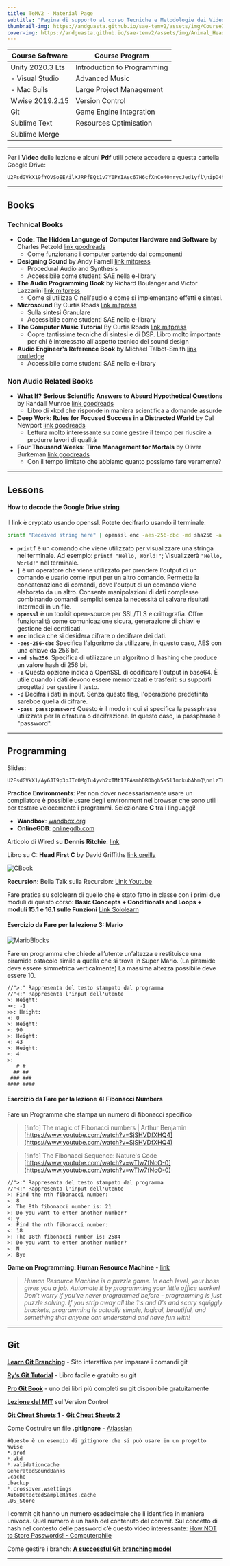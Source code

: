 ```yaml
---
title: TeMV2 - Material Page
subtitle: "Pagina di supporto al corso Tecniche e Metodologie dei Videogiochi 2. Docente: Andrea Guastadisegni"
thumbnail-img: https://andguasta.github.io/sae-temv2/assets/img/CourseImage.png
cover-img: https://andguasta.github.io/sae-temv2/assets/img/Animal_Header1.png
---
```

| Course Software  | Course Program              |
| ---------------- | --------------------------- |
| Unity 2020.3 Lts | Introduction to Programming |
| - Visual Studio  | Advanced Music              |
| - Mac Buils      | Large Project Management    |
| Wwise 2019.2.15  | Version Control             |
| Git              | Game Engine Integration     |
| Sublime Text     | Resources Optimisation      |
| Sublime Merge    |                             |

- - -

Per i **Video** delle lezione e alcuni **Pdf** utili potete accedere a questa cartella Google Drive:
```
U2FsdGVkX19fYOVSoEE/ilXJRPfEQt1v7Y0PYIAsc67H6cfXnCo40nrycJed1yfl\nipD4hp5UROFb3WYrtcGCAJTk5eHePxc/F/Z86lQbCB7relwCtc/06tYjGc9TRjSE
```
---

## Books
### Technical Books
- **Code: The Hidden Language of Computer Hardware and Software** by Charles Petzold [link goodreads](https://www.goodreads.com/book/show/44882.Code)
    - Come funzionano i computer partendo dai componenti
- **Designing Sound** by Andy Farnell [link mitpress](https://mitpress.mit.edu/books/designing-sound)
    - Procedural Audio and Synthesis
    - Accessibile come studenti SAE nella e-library
- **The Audio Programming Book** by Richard Boulanger and Victor Lazzarini [link mitpress](https://mitpress.mit.edu/books/audio-programming-book)
    - Come si utilizza C nell'audio e come si implementano effetti e sintesi.
- **Microsound** By Curtis Roads [link mitpress](https://mitpress.mit.edu/books/microsound)
    - Sulla sintesi Granulare
    - Accessibile come studenti SAE nella e-library
- **The Computer Music Tutorial** By Curtis Roads [link mitpress](https://mitpress.mit.edu/books/computer-music-tutorial)
    - Copre tantissime tecniche di sintesi e di DSP. Libro molto importante per chi è interessato all'aspetto tecnico del sound design
- **Audio Engineer's Reference Book** by Michael Talbot-Smith [link routledge](https://www.routledge.com/Audio-Engineers-Reference-Book/Talbot-Smith/p/book/9780240516851)
    - Accessibile come studenti SAE nella e-library

### Non Audio Related Books
- **What If? Serious Scientific Answers to Absurd Hypothetical Questions** by Randall Munroe
[link goodreads](https://www.goodreads.com/book/show/21413662-what-if-serious-scientific-answers-to-absurd-hypothetical-questions)
    - Libro di xkcd che risponde in maniera scientifica a domande assurde
- **Deep Work: Rules for Focused Success in a Distracted World** by Cal Newport [link goodreads](https://www.goodreads.com/book/show/25744928-deep-work?ac=1&from_search=true&qid=3YjAFmWm5O&rank=1)
    - Lettura molto interessante su come gestire il tempo per riuscire a produrre lavori di qualità
- **Four Thousand Weeks: Time Management for Mortals** by Oliver Burkeman [link goodreads](https://www.goodreads.com/book/show/54785515-four-thousand-weeks)
    - Con il tempo limitato che abbiamo quanto possiamo fare veramente?

---

## Lessons
#### How to decode the Google Drive string
Il link è cryptato usando openssl. Potete decifrarlo usando il terminale:

```bash
printf "Received string here" | openssl enc -aes-256-cbc -md sha256 -a -d -pass pass:password
```


- **`printf`** è un comando che viene utilizzato per visualizzare una stringa nel terminale. Ad esempio: `printf "Hello, World!"`; Visualizzerà `"Hello, World!"` nel terminale.
- **`|`** è un operatore che viene utilizzato per prendere l'output di un comando e usarlo come input per un altro comando. Permette la concatenazione di comandi, dove l'output di un comando viene elaborato da un altro. Consente manipolazioni di dati complesse combinando comandi semplici senza la necessità di salvare risultati intermedi in un file.
- **`openssl`** è un toolkit open-source per SSL/TLS e crittografia. Offre funzionalità come comunicazione sicura, generazione di chiavi e gestione dei certificati.
- **`enc`** indica che si desidera cifrare o decifrare dei dati.
- **`-aes-256-cbc`** Specifica l'algoritmo da utilizzare, in questo caso, AES con una chiave da 256 bit.
- **`-md sha256`**:  Specifica di utilizzare un algoritmo di hashing che produce un valore hash di 256 bit.
- **`-a`** Questa opzione indica a OpenSSL di codificare l'output in base64. È utile quando i dati devono essere memorizzati e trasferiti su supporti progettati per gestire il testo.
- **`-d`** Decifra i dati in input. Senza questo flag, l'operazione predefinita sarebbe quella di cifrare.
- **`-pass pass:password`** Questo è il modo in cui si specifica la passphrase utilizzata per la cifratura o decifrazione. In questo caso, la passphrase è "password".

- - -

## Programming

Slides:
```
U2FsdGVkX1/Ay6JI9p3pJTr0MgTu4yvh2xTMtI7FAsmhDRDbgh5s5l1mdkubAhmQ\nnlzTAVYgcShtI40zXGguvA7HEAgUlkknPSfZmrU41r4+SY2Na6eqb1h+KgOw+jvN\nD28PA+0TkBXHjoC7+HpryhpdNs0SOnyGoAQToWciBRRwCWKzRcWjToi48B1dwq+c\nAgQGoOryuufI3tZY99yP4DmAq02R7JP6l1G6Sm6obVpB6ZrwB8H2enfVKpWZOph5
```

**Practice Environments**: Per non dover necessariamente usare un compilatore è possibile usare degli environment nel browser che sono utili per testare velocemente i programmi. Selezionare **C** tra i linguaggi!
- **Wandbox**: [wandbox.org](https://wandbox.org/)
- **OnlineGDB**: [onlinegdb.com](https://www.onlinegdb.com/)

Articolo di Wired su **Dennis Ritchie**: [link](https://web.archive.org/web/20140702035255/https://www.wired.com/2011/10/thedennisritchieeffect/)

Libro su C: **Head First C** by David Griffiths [link oreilly](https://www.oreilly.com/library/view/head-first-c/9781449335649/)

![CBook](assets/img/HeadFirstC.jpeg)

**Recursion:** Bella Talk sulla Recursion: [Link Youtube](https://www.youtube.com/watch?v=tAKfA3Lfvi0)

Fare pratica su sololearn di quello che è stato fatto in classe con i primi due moduli di questo corso: **Basic Concepts + Conditionals and Loops + moduli 15.1 e 16.1 sulle Funzioni**
[Link Sololearn](https://www.sololearn.com/learn/courses/c-introduction)
#### Esercizio da Fare per la lezione 3: Mario
![MarioBlocks](assets/img/SuperMarioBlocks.jpeg)

Fare un programma che chiede all’utente un’altezza e restituisce una piramide ostacolo simile a quella che si trova in Super Mario. (La piramide deve essere simmetrica verticalmente) La massima altezza possibile deve essere 10.
```
//">:" Rappresenta del testo stampato dal programma 
//"<:" Rappresenta l'input dell'utente 
>: Height: 
><: -1 
>>: Height: 
<: 0 
>: Height: 
<: 90 
>: Height: 
<: 43 
>: Height: 
<: 4 
>: 
   # # 
  ## ## 
 ### ### 
#### ####
```
#### Esercizio da Fare per la lezione 4: Fibonacci Numbers
Fare un Programma che stampa un numero di fibonacci specifico
> [!info] The magic of Fibonacci numbers | Arthur Benjamin  
> [https://www.youtube.com/watch?v=SjSHVDfXHQ4](https://www.youtube.com/watch?v=SjSHVDfXHQ4)  

> [!info] The Fibonacci Sequence: Nature's Code    
> [https://www.youtube.com/watch?v=wTlw7fNcO-0](https://www.youtube.com/watch?v=wTlw7fNcO-0)  

```
//">:" Rappresenta del testo stampato dal programma
//"<:" Rappresenta l'input dell'utente
>: Find the nth fibonacci number:
<: 8
>: The 8th fibonacci number is: 21
>: Do you want to enter another number?
<: y
>: Find the nth fibonacci number:
<: 18
>: The 18th fibonacci number is: 2584
>: Do you want to enter another number?
<: N
>: Bye
```

**Game on Programming: Human Resource Machine** - [link](https://tomorrowcorporation.com/humanresourcemachine)
> _Human Resource Machine is a puzzle game. In each level, your boss gives you a job. Automate it by programming your little office worker! Don't worry if you've never programmed before - programming is just puzzle solving. If you strip away all the 1's and 0's and scary squiggly brackets, programming is actually simple, logical, beautiful, and something that anyone can understand and have fun with!_

- - -
## Git

[**Learn Git Branching**](https://learngitbranching.js.org/) - Sito interattivo per imparare i comandi git

[**Ry’s Git Tutorial**](https://johnmathews.is/rys-git-tutorial.html) - Libro facile e gratuito su git

[**Pro Git Book**](https://git-scm.com/book/en/v2) - uno dei libri più completi su git disponibile gratuitamente

[**Lezione del MIT**](https://missing.csail.mit.edu/2020/version-control/) sul Version Control

[**Git Cheat Sheets 1**](https://education.github.com/git-cheat-sheet-education.pdf) - [**Git Cheat Sheets 2**](https://about.gitlab.com/images/press/git-cheat-sheet.pdf)

Come Costruire un file **.gitignore** - [Atlassian](https://www.atlassian.com/git/tutorials/saving-changes/gitignore)
```
#Questo è un esempio di gitignore che si può usare in un progetto Wwise
*.prof
*.akd
*.validationcache
GeneratedSoundBanks
.cache
.backup
*.crossover.wsettings
AutoDetectedSampleRates.cache
.DS_Store
```

I commit git hanno un numero esadecimale che li identifica in maniera univoca. Quel numero è un hash del contenuto del commit. Sul concetto di hash nel contesto delle password c’è questo video interessante: [How NOT to Store Passwords! - Computerphile](https://www.youtube.com/watch?v=8ZtInClXe1Q)

Come gestire i branch: [**A successful Git branching model**](https://nvie.com/posts/a-successful-git-branching-model/)

- - -
